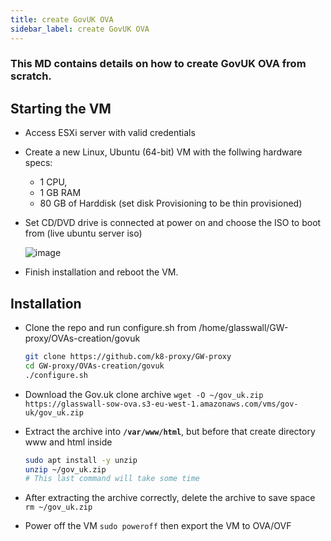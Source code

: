 ```yaml
---
title: create GovUK OVA
sidebar_label: create GovUK OVA
---
```

### This MD contains details on how to create GovUK OVA from scratch.

## Starting the VM

* Access ESXi server with valid credentials 

* Create a new Linux, Ubuntu (64-bit) VM with the follwing hardware specs:
    * 1 CPU,
    * 1 GB RAM
    * 80 GB of Harddisk (set disk Provisioning to be thin provisioned) 


* Set CD/DVD drive is connected at power on and choose the ISO to boot from (live ubuntu server iso)

  ![image](https://user-images.githubusercontent.com/58347752/100460151-66715900-30cf-11eb-914e-2f802acb5052.png)
  
* Finish installation and reboot the VM.

## Installation

- Clone the repo and run configure.sh from /home/glasswall/GW-proxy/OVAs-creation/govuk
  
  ```bash
  git clone https://github.com/k8-proxy/GW-proxy
  cd GW-proxy/OVAs-creation/govuk
  ./configure.sh
  ```

- Download the Gov.uk clone archive `wget -O ~/gov_uk.zip https://glasswall-sow-ova.s3-eu-west-1.amazonaws.com/vms/gov-uk/gov_uk.zip`

- Extract the archive into **`/var/www/html`**, but before that create directory www and html inside 

  ```bash
  sudo apt install -y unzip
  unzip ~/gov_uk.zip
  # This last command will take some time
  ```
- After extracting the archive correctly, delete the archive to save space `rm ~/gov_uk.zip`

- Power off the VM `sudo poweroff` then export the VM to OVA/OVF
